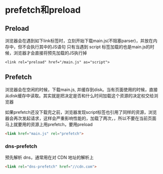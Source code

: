 # prefetch和preload

## Preload

浏览器会在遇到如下link标签时，立刻开始下载main.js(不阻塞parser)，并放在内存中，但不会执行其中的JS语句
只有当遇到 script 标签加载的也是main.js的时候，浏览器才会直接将预先加载的JS执行掉

```
<link rel="preload" href="/main.js" as="script">
```

## Prefetch

浏览器会在空闲的时候，下载main.js, 并缓存到disk。当有页面使用的时候，直接从disk缓存中读取。其实就是把决定是否和什么时间加载这个资源的决定权交给浏览器

如果prefetch还没下载完之前，浏览器发现script标签也引用了同样的资源，浏览器会再次发起请求，这样会严重影响性能的，加载了两次，，所以不要在当前页面马上就要用的资源上用prefetch，要用preload

```html
<link href="main.js" rel="prefetch">
```

### dns-prefetch

预先解析 dns，通常用在对 CDN 地址的解析上

```html
<link rel="dns-prefetch" href="//cdn.com">
```

